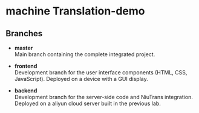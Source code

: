# machine Translation-demo

## Branches

- **master**  
  Main branch containing the complete integrated project.

- **frontend**  
  Development branch for the user interface components (HTML, CSS, JavaScript).
  Deployed on a device with a GUI display.


- **backend**  
  Development branch for the server-side code and NiuTrans integration.
  Deployed on a aliyun cloud server built in the previous lab.
